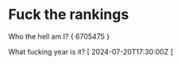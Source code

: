# Fuck the rankings

Who the hell am I?
{ 6705475 }

What fucking year is it?
[ 2024-07-20T17:30:00Z ]
